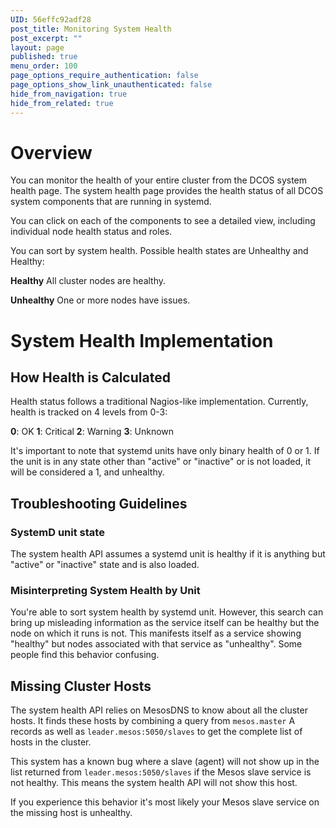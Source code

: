 ```yaml
---
UID: 56effc92adf28
post_title: Monitoring System Health
post_excerpt: ""
layout: page
published: true
menu_order: 100
page_options_require_authentication: false
page_options_show_link_unauthenticated: false
hide_from_navigation: true
hide_from_related: true
---
```

# Overview

You can monitor the health of your entire cluster from the DCOS system health page. The system health page provides the health status of all DCOS system components that are running in systemd.

You can click on each of the components to see a detailed view, including individual node health status and roles.

You can sort by system health. Possible health states are Unhealthy and Healthy:

**Healthy** All cluster nodes are healthy.

**Unhealthy** One or more nodes have issues.

# System Health Implementation

## How Health is Calculated

Health status follows a traditional Nagios-like implementation. Currently, health is tracked on 4 levels from 0-3:

**0**: OK **1**: Critical **2**: Warning **3**: Unknown

It's important to note that systemd units have only binary health of 0 or 1. If the unit is in any state other than "active" or "inactive" or is not loaded, it will be considered a 1, and unhealthy.

## Troubleshooting Guidelines

### SystemD unit state

The system health API assumes a systemd unit is healthy if it is anything but "active" or "inactive" state and is also loaded.

### Misinterpreting System Health by Unit

You're able to sort system health by systemd unit. However, this search can bring up misleading information as the service itself can be healthy but the node on which it runs is not. This manifests itself as a service showing "healthy" but nodes associated with that service as "unhealthy". Some people find this behavior confusing.

## Missing Cluster Hosts

The system health API relies on MesosDNS to know about all the cluster hosts. It finds these hosts by combining a query from `mesos.master` A records as well as `leader.mesos:5050/slaves` to get the complete list of hosts in the cluster.

This system has a known bug where a slave (agent) will not show up in the list returned from `leader.mesos:5050/slaves` if the Mesos slave service is not healthy. This means the system health API will not show this host.

If you experience this behavior it's most likely your Mesos slave service on the missing host is unhealthy.